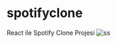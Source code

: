 # spotifyclone
React ile Spotify Clone Projesi
![ss](https://github.com/VastSea0/spotifyclone/assets/144556903/7c1198e9-a5cb-4361-904b-c145e26871ce)
